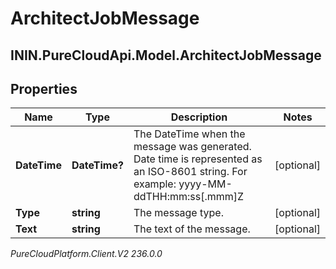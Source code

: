 # ArchitectJobMessage

## ININ.PureCloudApi.Model.ArchitectJobMessage

## Properties

|Name | Type | Description | Notes|
|------------ | ------------- | ------------- | -------------|
| **DateTime** | **DateTime?** | The DateTime when the message was generated. Date time is represented as an ISO-8601 string. For example: yyyy-MM-ddTHH:mm:ss[.mmm]Z | [optional] |
| **Type** | **string** | The message type. | [optional] |
| **Text** | **string** | The text of the message. | [optional] |



_PureCloudPlatform.Client.V2 236.0.0_
